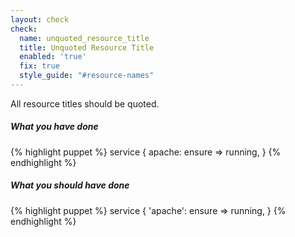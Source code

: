 ```yaml
---
layout: check
check:
  name: unquoted_resource_title
  title: Unquoted Resource Title
  enabled: 'true'
  fix: true
  style_guide: "#resource-names"
---
```

All resource titles should be quoted.

##### What you have done
{% highlight puppet %}
service { apache:
  ensure => running,
}
{% endhighlight %}

##### What you should have done
{% highlight puppet %}
service { 'apache':
  ensure => running,
}
{% endhighlight %}
